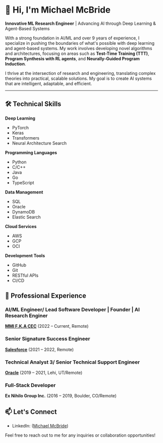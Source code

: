 # 👋 Hi, I'm Michael McBride

**Innovative ML Research Engineer** | Advancing AI through Deep Learning & Agent-Based Systems

With a strong foundation in AI/ML and over 9 years of experience, I specialize in pushing the boundaries of what's possible with deep learning and agent-based systems. My work involves developing novel algorithms and architectures, focusing on areas such as **Test-Time Training (TTT)**, **Program Synthesis with RL agents**, and **Neurally-Guided Program Induction**.

I thrive at the intersection of research and engineering, translating complex theories into practical, scalable solutions. My goal is to create AI systems that are intelligent, adaptable, and efficient.

---

## 🛠️ Technical Skills

**Deep Learning**
- PyTorch
- Keras
- Transformers
- Neural Architecture Search

**Programming Languages**
- Python
- C/C++
- Java
- Go
- TypeScript

**Data Management**
- SQL
- Oracle
- DynamoDB
- Elastic Search

**Cloud Services**
- AWS
- GCP
- OCI

**Development Tools**
- GitHub
- Git
- RESTful APIs
- CI/CD


## 💼 Professional Experience

### AI/ML Engineer/ Lead Software Developer | Founder | AI Research Enginer

[**MMI F.K.A CEC**](https://www.linkedin.com/in/mcbrideai/) (2022 – Current, Remote)

### Senior Signature Success Engineer

[**Salesforce**](https://www.salesforce.com/) (2021 – 2022, Remote)

### Technical Analyst 3/ Senior Technical Support Engineer

[**Oracle**](https://www.oracle.com/cx/ecommerce/) (2019 – 2021, Lehi, UT/Remote)

### Full-Stack Developer

**Ex Nihilo Group Inc.** (2016 – 2019, Boulder, CO/Remote)

## 📫 Let's Connect

- LinkedIn: ([Michael McBride](https://www.linkedin.com/in/mcbrideai/))

Feel free to reach out to me for any inquiries or collaboration opportunities!
